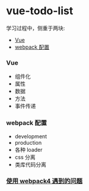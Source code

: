 # vue-todo-list

学习过程中，侧重于两块:

* [Vue](#vue)
* [webpack 配置](#webpack)

### <span id="vue">Vue</span>
* 组件化
* 属性
* 数据
* 方法
* 事件传递

### <span id="webpack">webpack 配置</span>

* development
* production
* 各种 loader
* css 分离
* 类库代码分离

### [使用 webpack4 遇到的问题](https://github.com/redye/vue-todo-list/blob/master/qa.md)
